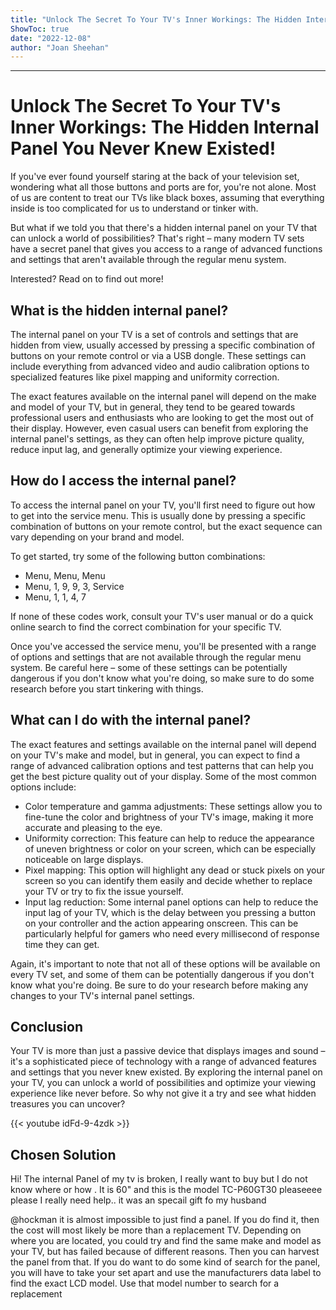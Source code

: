 ```yaml
---
title: "Unlock The Secret To Your TV's Inner Workings: The Hidden Internal Panel You Never Knew Existed!"
ShowToc: true 
date: "2022-12-08"
author: "Joan Sheehan"
---
```

*****
# Unlock The Secret To Your TV's Inner Workings: The Hidden Internal Panel You Never Knew Existed!

If you've ever found yourself staring at the back of your television set, wondering what all those buttons and ports are for, you're not alone. Most of us are content to treat our TVs like black boxes, assuming that everything inside is too complicated for us to understand or tinker with.

But what if we told you that there's a hidden internal panel on your TV that can unlock a world of possibilities? That's right – many modern TV sets have a secret panel that gives you access to a range of advanced functions and settings that aren't available through the regular menu system.

Interested? Read on to find out more!

## What is the hidden internal panel?

The internal panel on your TV is a set of controls and settings that are hidden from view, usually accessed by pressing a specific combination of buttons on your remote control or via a USB dongle. These settings can include everything from advanced video and audio calibration options to specialized features like pixel mapping and uniformity correction.

The exact features available on the internal panel will depend on the make and model of your TV, but in general, they tend to be geared towards professional users and enthusiasts who are looking to get the most out of their display. However, even casual users can benefit from exploring the internal panel's settings, as they can often help improve picture quality, reduce input lag, and generally optimize your viewing experience.

## How do I access the internal panel?

To access the internal panel on your TV, you'll first need to figure out how to get into the service menu. This is usually done by pressing a specific combination of buttons on your remote control, but the exact sequence can vary depending on your brand and model.

To get started, try some of the following button combinations:

- Menu, Menu, Menu
- Menu, 1, 9, 9, 3, Service
- Menu, 1, 1, 4, 7

If none of these codes work, consult your TV's user manual or do a quick online search to find the correct combination for your specific TV.

Once you've accessed the service menu, you'll be presented with a range of options and settings that are not available through the regular menu system. Be careful here – some of these settings can be potentially dangerous if you don't know what you're doing, so make sure to do some research before you start tinkering with things.

## What can I do with the internal panel?

The exact features and settings available on the internal panel will depend on your TV's make and model, but in general, you can expect to find a range of advanced calibration options and test patterns that can help you get the best picture quality out of your display. Some of the most common options include:

- Color temperature and gamma adjustments: These settings allow you to fine-tune the color and brightness of your TV's image, making it more accurate and pleasing to the eye.
- Uniformity correction: This feature can help to reduce the appearance of uneven brightness or color on your screen, which can be especially noticeable on large displays.
- Pixel mapping: This option will highlight any dead or stuck pixels on your screen so you can identify them easily and decide whether to replace your TV or try to fix the issue yourself.
- Input lag reduction: Some internal panel options can help to reduce the input lag of your TV, which is the delay between you pressing a button on your controller and the action appearing onscreen. This can be particularly helpful for gamers who need every millisecond of response time they can get.

Again, it's important to note that not all of these options will be available on every TV set, and some of them can be potentially dangerous if you don't know what you're doing. Be sure to do your research before making any changes to your TV's internal panel settings.

## Conclusion

Your TV is more than just a passive device that displays images and sound – it's a sophisticated piece of technology with a range of advanced features and settings that you never knew existed. By exploring the internal panel on your TV, you can unlock a world of possibilities and optimize your viewing experience like never before. So why not give it a try and see what hidden treasures you can uncover?

{{< youtube idFd-9-4zdk >}} 



## Chosen Solution
 Hi!
The internal Panel of my tv is broken, I really want to buy but I do not know where or how . It is 60" and this is the model TC-P60GT30 pleaseeee please I really need help.. it was an specail gift fo my husband

 @hockman it is almost impossible to just find a panel. If you do find it, then the cost will most likely be more than a replacement TV. Depending on where you are located, you could try and find the same make and model as your TV, but has failed because of different reasons. Then you can harvest the panel from that. If you do want to do some kind of search for the panel, you will have to take your set apart and use the manufacturers data label to find the exact LCD model. Use that model number to search for a replacement




